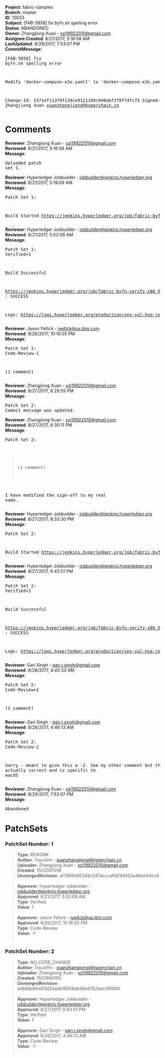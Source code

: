 <strong>Project</strong>: fabric-samples</br><strong>Branch</strong>: master<br><strong>ID</strong>: 12633<br><strong>Subject</strong>: [FAB-5858] fix byfn.sh spelling error<br><strong>Status</strong>: ABANDONED<br><strong>Owner</strong>: Zhangjiong Xuan - xzj19922010@gmail.com<br><strong>Assignee</strong>:<strong>Created</strong>: 8/21/2017, 5:16:58 AM<br><strong>LastUpdated</strong>: 8/29/2017, 7:53:07 PM<br><strong>CommitMessage</strong>:<br><pre>[FAB-5858] fix byfn.sh spelling error

Modify 'docker-compose-e2e.yamlt' to 'docker-compose-e2e.yaml'

Change-Id: I471ef11379f138ce9121398c940abf2f8f74fc73
Signed-off-by: Zhangjiong Xuan <xuanzhangjiong@hyperchain.cn>
</pre><h1>Comments</h1><strong>Reviewer</strong>: Zhangjiong Xuan - xzj19922010@gmail.com<br><strong>Reviewed</strong>: 8/21/2017, 5:16:58 AM<br><strong>Message</strong>: <pre>Uploaded patch set 1.</pre><strong>Reviewer</strong>: Hyperledger Jobbuilder - jobbuilder@jenkins.hyperledger.org<br><strong>Reviewed</strong>: 8/21/2017, 5:19:09 AM<br><strong>Message</strong>: <pre>Patch Set 1:

Build Started https://jenkins.hyperledger.org/job/fabric-byfn-verify-x86_64/23/</pre><strong>Reviewer</strong>: Hyperledger Jobbuilder - jobbuilder@jenkins.hyperledger.org<br><strong>Reviewed</strong>: 8/21/2017, 5:52:08 AM<br><strong>Message</strong>: <pre>Patch Set 1: Verified+1

Build Successful 

https://jenkins.hyperledger.org/job/fabric-byfn-verify-x86_64/23/ : SUCCESS

Logs: https://logs.hyperledger.org/production/vex-yul-hyp-jenkins-1/fabric-byfn-verify-x86_64/23</pre><strong>Reviewer</strong>: Jason Yellick - jyellick@us.ibm.com<br><strong>Reviewed</strong>: 8/26/2017, 10:16:05 PM<br><strong>Message</strong>: <pre>Patch Set 1: Code-Review-1

(1 comment)</pre><strong>Reviewer</strong>: Zhangjiong Xuan - xzj19922010@gmail.com<br><strong>Reviewed</strong>: 8/27/2017, 8:29:55 PM<br><strong>Message</strong>: <pre>Patch Set 2: Commit message was updated.</pre><strong>Reviewer</strong>: Zhangjiong Xuan - xzj19922010@gmail.com<br><strong>Reviewed</strong>: 8/27/2017, 8:30:11 PM<br><strong>Message</strong>: <pre>Patch Set 2:

> (1 comment)


I have modified the sign-off to my real name.</pre><strong>Reviewer</strong>: Hyperledger Jobbuilder - jobbuilder@jenkins.hyperledger.org<br><strong>Reviewed</strong>: 8/27/2017, 8:33:30 PM<br><strong>Message</strong>: <pre>Patch Set 2:

Build Started https://jenkins.hyperledger.org/job/fabric-byfn-verify-x86_64/31/</pre><strong>Reviewer</strong>: Hyperledger Jobbuilder - jobbuilder@jenkins.hyperledger.org<br><strong>Reviewed</strong>: 8/27/2017, 9:43:01 PM<br><strong>Message</strong>: <pre>Patch Set 2: Verified+1

Build Successful 

https://jenkins.hyperledger.org/job/fabric-byfn-verify-x86_64/31/ : SUCCESS

Logs: https://logs.hyperledger.org/production/vex-yul-hyp-jenkins-1/fabric-byfn-verify-x86_64/31</pre><strong>Reviewer</strong>: Gari Singh - gari.r.singh@gmail.com<br><strong>Reviewed</strong>: 8/28/2017, 4:45:33 AM<br><strong>Message</strong>: <pre>Patch Set 2: Code-Review+2

(1 comment)</pre><strong>Reviewer</strong>: Gari Singh - gari.r.singh@gmail.com<br><strong>Reviewed</strong>: 8/28/2017, 4:46:13 AM<br><strong>Message</strong>: <pre>Patch Set 2: Code-Review-2

Sorry - meant to give this a -2.  See my other comment but this is actually correct and is specific to macOS</pre><strong>Reviewer</strong>: Zhangjiong Xuan - xzj19922010@gmail.com<br><strong>Reviewed</strong>: 8/29/2017, 7:53:07 PM<br><strong>Message</strong>: <pre>Abandoned</pre><h1>PatchSets</h1><h3>PatchSet Number: 1</h3><blockquote><strong>Type</strong>: REWORK<br><strong>Author</strong>: TopJohn - xuanzhangjiong@hyperchain.cn<br><strong>Uploader</strong>: Zhangjiong Xuan - xzj19922010@gmail.com<br><strong>Created</strong>: 1503307018<br><strong>UnmergedRevision</strong>: a17868dd5349c247acccafb61bf453a4bbd44cc8<br><br><strong>Approver</strong>: Hyperledger Jobbuilder - jobbuilder@jenkins.hyperledger.org<br><strong>Approved</strong>: 8/21/2017, 5:52:08 AM<br><strong>Type</strong>: Verified<br><strong>Value</strong>: 1<br><br><strong>Approver</strong>: Jason Yellick - jyellick@us.ibm.com<br><strong>Approved</strong>: 8/26/2017, 10:16:05 PM<br><strong>Type</strong>: Code-Review<br><strong>Value</strong>: -1<br><br></blockquote><h3>PatchSet Number: 2</h3><blockquote><strong>Type</strong>: NO_CODE_CHANGE<br><strong>Author</strong>: TopJohn - xuanzhangjiong@hyperchain.cn<br><strong>Uploader</strong>: Zhangjiong Xuan - xzj19922010@gmail.com<br><strong>Created</strong>: 1503880195<br><strong>UnmergedRevision</strong>: edb69a86483d20adb18958db96e6762dac09f880<br><br><strong>Approver</strong>: Hyperledger Jobbuilder - jobbuilder@jenkins.hyperledger.org<br><strong>Approved</strong>: 8/27/2017, 9:43:01 PM<br><strong>Type</strong>: Verified<br><strong>Value</strong>: 1<br><br><strong>Approver</strong>: Gari Singh - gari.r.singh@gmail.com<br><strong>Approved</strong>: 8/28/2017, 4:46:13 AM<br><strong>Type</strong>: Code-Review<br><strong>Value</strong>: -1<br><br></blockquote>